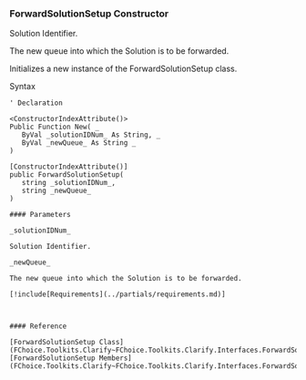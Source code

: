 ﻿### ForwardSolutionSetup Constructor

Solution Identifier.

The new queue into which the Solution is to be forwarded.

Initializes a new instance of the ForwardSolutionSetup class.

Syntax

```vbnet
' Declaration

<ConstructorIndexAttribute()>
Public Function New( _
   ByVal _solutionIDNum_ As String, _
   ByVal _newQueue_ As String _
)

[ConstructorIndexAttribute()]
public ForwardSolutionSetup( 
   string _solutionIDNum_,
   string _newQueue_
)

#### Parameters

_solutionIDNum_

Solution Identifier.

_newQueue_

The new queue into which the Solution is to be forwarded.

[!include[Requirements](../partials/requirements.md)]



#### Reference

[ForwardSolutionSetup Class](FChoice.Toolkits.Clarify~FChoice.Toolkits.Clarify.Interfaces.ForwardSolutionSetup.md)  
[ForwardSolutionSetup Members](FChoice.Toolkits.Clarify~FChoice.Toolkits.Clarify.Interfaces.ForwardSolutionSetup_members.md)